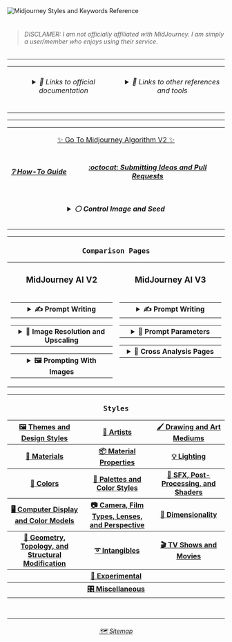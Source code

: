 <picture>
  <source media="(prefers-color-scheme: dark)" srcset="https://user-images.githubusercontent.com/6042799/178131414-93171289-16ae-46a5-ab51-8077944c392d.png">
  <source media="(prefers-color-scheme: light)" srcset="https://user-images.githubusercontent.com/6042799/179348821-0a53ef8c-5341-451e-9c15-434153cf67e3.png">
  <img alt="Midjourney Styles and Keywords Reference" src="https://user-images.githubusercontent.com/6042799/178131414-93171289-16ae-46a5-ab51-8077944c392d.png">
</picture><br><br>

<blockquote><h6>DISCLAMER: I am not officially affiliated with MidJourney. I am simply a user/member who enjoys using their service.</h6></blockquote>



<hr><!--------------->



<div align="center">

<table>
	<tr align=center valign=top>
		<td width="400">
      <h6><details><summary>🔗 Links to official documentation</summary><p>
        <p><a href="https://midjourney.gitbook.io/docs/">Midjourney Documentation</a></p>
        <p><a href="https://www.midjourney.com/app/library/dictionary/">Midjourney Dictionary</a></p>
        <p><a href="https://www.midjourney.com/app/library/styles/">Midjourney Styles</a></p>
      </p></details></h6>
    </td>
    <td width="400">
      <h6><details><summary>🔗 Links to other references and tools</summary><p>
      <p><a href="https://rexwang8.github.io/resource/ai/teapot">Understanding MidJourney Through Teapots by Bob</a></p>
      <p><a href="https://docs.google.com/spreadsheets/d/10i9Ip8tVSERAuMWbc6-H6BUFCoUGOQ91YzDvX--c4bk/edit?usp=sharing">Artist Visual Style Encyclopedia by Sincarnate</a></p>
      <p><a href="https://www.wikiart.org/en/paintings-by-style">Artwork Styles</a></p>
	  <p><a href="https://mj.aihub.gg/">Midjourney Wiki by Mxrcy</a></p>
	  <p><a href="https://promptomania.com/prompt-builder/">PromptoMania by WSzP</a></p>
	  <p><a href="https://www.thedreamingstate.com/portfolio/art/prompter/">Prompter by Shane McGeehan</a></p>
      </p></details></h6>
    </td>
  </tr>
</table>

</div>



<hr><!--------------->


<div align="center">

<table>
  <tr align=center valign=middle>
  	<td colspan="2">
		<p></p><p><a href="https://github.com/willwulfken/MidJourney-Styles-and-Keywords-Reference/blob/main/MJ_V2.md">✨ Go To Midjourney Algorithm V2 ✨</a></p>
	</td>
  </tr>
  <tr align=center valign=middle>
    <td>
    	<h5><a href="https://github.com/willwulfken/MidJourney-Styles-and-Keywords-Reference/blob/main/Pages/Tutorial_Pages/How-To_Guide.md">❔ How-To Guide</a></h5>
    </td>
	<td>
		<h5><a href="https://github.com/willwulfken/MidJourney-Styles-and-Keywords-Reference/blob/main/Pages/Rundown_Pages/Submitting_Pull_Request.md">:octocat: Submitting Ideas and Pull Requests</a></h5>
	</td>
  </tr>
	<tr align=center valign=middle>
		<td colspan="2" width="600">
<h5><details><summary>⚪ Control Image and Seed</summary><p><div align="center">


<table>
	<tr align=center valign=middle>
		<td>
			<p><code>sphere --seed 4776</code></p><p><img src="https://github.com/willwulfken/MidJourney-Styles-and-Keywords-Reference/blob/main/Images/MJ_V3/MidJourney_Styles_(sphere)/_sphere_--seed4776.png?raw=true"  width="256" /></p>
		</td>
	</tr>
	<tr align=center valign=middle>
		<td>
			<b><code>sphere, &#60;style&#62; --seed 4776</code> is used for all of the style images</b>
		</td>
	</tr>
</table>


</p></details></h5>
    </td>
  </tr>
</table>

</div>



<hr><!--------------->



<div align="center">

<h3><pre>Comparison Pages</pre></h3>

<table>
	<tr align=center valign=middle>
		<td>
			<h3><b>MidJourney AI V2</b></h3>
		</td>
		<td>
			<h3><b>MidJourney AI V3</b></h3>
		</td>
	</tr>
	<tr align=center valign=top>
		<td>
			<table>
				<tr align=center valign=middle>
					<th width=380>
						<details><summary>✍ Prompt Writing</summary><p>
							<table>
								<tr>
									<td>
										<a href="https://github.com/willwulfken/MidJourney-Styles-and-Keywords-Reference/blob/main/Pages/MJ_V2/Summary_Pages/Prompt_Format_Comparison.md">⌨ Prompt Format Comparison</a>
									</td>
								</tr>
								<tr>
									<td>
										<a href="https://github.com/willwulfken/MidJourney-Styles-and-Keywords-Reference/blob/main/Pages/MJ_V2/Summary_Pages/Writing_Text_Prompt_Comparison.md">🔠 Text In Image Comparison</a>
									</td>
								</tr>
								<tr>
									<td>
										<a href="https://github.com/willwulfken/MidJourney-Styles-and-Keywords-Reference/blob/main/Pages/MJ_V2/Summary_Pages/No_Parameter_Comparison.md">🚫 --no Parameter</a>
									</td>
								</tr>
							</table>
						</p></details>
					</th>
				</tr>
			</table>
			<table>
				<tr align=center valign=middle>
					<th width=380>
						<details><summary>📐 Image Resolution and Upscaling</summary><p>
							<table>
								<tr>
									<td>
										<a href="https://github.com/willwulfken/MidJourney-Styles-and-Keywords-Reference/blob/main/Pages/MJ_V2/Summary_Pages/Image_Upscale_Comparison.md">🚀 Image Upscale Comparison</a>
									</td>
								</tr>
								<tr>
									<td>
										<a href="https://github.com/willwulfken/MidJourney-Styles-and-Keywords-Reference/blob/main/Pages/MJ_V2/Summary_Pages/Image_Resolution_Comparison.md">📏 Image Resolution Comparison</a>
									</td>
								</tr>
							</table>
						</p></details>
					</th>
				</tr>
			</table>
			<table>
				<tr align=center valign=middle>
					<th width=380>
						<details><summary>🖼 Prompting With Images</summary><p>
							<table>
								<tr>
									<td>
										<a href="https://github.com/willwulfken/MidJourney-Styles-and-Keywords-Reference/blob/main/Pages/MJ_V2/Summary_Pages/Image_Weight_Comparison.md">🏋️‍ Image Weight Comparison</a>
									</td>
								</tr>
							</table>
						</p></details>
					</th>
				</tr>
			</table>
		</td>
		<td>
			<table>
				<tr align=center valign=middle>
					<th width=380>
						<details><summary>✍ Prompt Writing</summary><p>
							<table>
								<tr>
									<td>
										<a href="https://github.com/willwulfken/MidJourney-Styles-and-Keywords-Reference/blob/main/Pages/MJ_V3/Summary_Pages/Keyword_Weight_Comparison.md">⚖ Keyword Weight Comparison</a>
									</td>
								</tr>
							</table>
						</p></details>
					</th>
				</tr>
			</table>
			<table>
				<tr align=center valign=middle>
					<th width=380>
						<details><summary>🧩 Prompt Parameters</summary><p>
							<table>
								<tr>
									<td>
										<a href="https://github.com/willwulfken/MidJourney-Styles-and-Keywords-Reference/blob/main/Pages/MJ_V3/Summary_Pages/Stylize_Comparison.md">🎇 --stylize Comparison</a>
									</td>
								</tr>
								<tr>
									<td>
										<a href="https://github.com/willwulfken/MidJourney-Styles-and-Keywords-Reference/blob/main/Pages/MJ_V3/Summary_Pages/Quality_Comparison.md">💎 --quality Comparison</a>
									</td>
								</tr>
								<tr>
									<td>
										<a href="https://github.com/willwulfken/MidJourney-Styles-and-Keywords-Reference/blob/main/Pages/MJ_V3/Summary_Pages/Chaos_Comparison.md">🌪 --chaos Comparison</a>
									</td>
								</tr>
							</table>
						</p></details>
					</th>
				</tr>
			</table>
			<table>
				<tr align=center valign=middle>
					<th width=380>
						<details><summary>🔀 Cross Analysis Pages</summary><p>
							<table>
								<tr>
									<td>
										<a href="https://github.com/willwulfken/MidJourney-Styles-and-Keywords-Reference/blob/main/Pages/MJ_V3/Summary_Pages/Stylize_Quality_Cross_Analysis.md">🎇💎 --quality/--stylize Cross Analysis</a>
									</td>
								</tr>
							</table>
						</p></details>
					</th>
				</tr>
			</table>
		</td>
	</tr>
</table>

</div>



<hr><!--------------->



<div align="center">

  <h3><pre>Styles</pre></h3>

<table>
	<tr>
		<th><a href="https://github.com/willwulfken/MidJourney-Styles-and-Keywords-Reference/blob/main/Pages/MJ_V3/Style_Pages/Themes_and_Design_Styles.md">🖼 Themes and Design Styles</a></th>
		<th><a href="https://github.com/willwulfken/MidJourney-Styles-and-Keywords-Reference/blob/main/Pages/MJ_V3/Style_Pages/Artists.md">📔 Artists</a></th>
		<th><a href="https://github.com/willwulfken/MidJourney-Styles-and-Keywords-Reference/blob/main/Pages/MJ_V3/Style_Pages/Drawing_and_Art_Mediums.md">🖌 Drawing and Art Mediums</a></th>
	</tr>
	<tr>
		<th><a href="https://github.com/willwulfken/MidJourney-Styles-and-Keywords-Reference/blob/main/Pages/MJ_V3/Style_Pages/Materials.md">🧱 Materials</a></th>
		<th><a href="https://github.com/willwulfken/MidJourney-Styles-and-Keywords-Reference/blob/main/Pages/MJ_V3/Style_Pages/Material_Properties.md">📦 Material Properties</a></th>
		<th><a href="https://github.com/willwulfken/MidJourney-Styles-and-Keywords-Reference/blob/main/Pages/MJ_V3/Style_Pages/Lighting.md">💡 Lighting</a></th>
	</tr>
	<tr>
		<th><a href="https://github.com/willwulfken/MidJourney-Styles-and-Keywords-Reference/blob/main/Pages/MJ_V3/Style_Pages/Colors.md">🎨 Colors</a></th>
		<th><a href="https://github.com/willwulfken/MidJourney-Styles-and-Keywords-Reference/blob/main/Pages/MJ_V3/Style_Pages/Colors_Palettes_and_Color_Styles.md">🎨 Palettes and Color Styles</a></th>
		<th><a href="https://github.com/willwulfken/MidJourney-Styles-and-Keywords-Reference/blob/main/Pages/MJ_V3/Style_Pages/SFX_and_Shaders.md">🌈 SFX, Post-Processing, and Shaders</a></th>
	</tr>
	<tr>
		<th><a href="https://github.com/willwulfken/MidJourney-Styles-and-Keywords-Reference/blob/main/Pages/MJ_V3/Style_Pages/Computer_Display.md">🖥 Computer Display and Color Models</a></th>
		<th><a href="https://github.com/willwulfken/MidJourney-Styles-and-Keywords-Reference/blob/main/Pages/MJ_V3/Style_Pages/Camera.md">📷 Camera, Film Types, Lenses, and Perspective</a></th>
		<th><a href="https://github.com/willwulfken/MidJourney-Styles-and-Keywords-Reference/blob/main/Pages/MJ_V3/Style_Pages/Dimensionality.md">🌌 Dimensionality</a></th>
	</tr>
	<tr>
		<th><a href="https://github.com/willwulfken/MidJourney-Styles-and-Keywords-Reference/blob/main/Pages/MJ_V3/Style_Pages/Geometry.md">💠 Geometry, Topology, and Structural Modification</a></th>
		<th><a href="https://github.com/willwulfken/MidJourney-Styles-and-Keywords-Reference/blob/main/Pages/MJ_V3/Style_Pages/Intangibles.md">➰ Intangibles</a></th>
		<th><a href="https://github.com/willwulfken/MidJourney-Styles-and-Keywords-Reference/blob/main/Pages/MJ_V3/Style_Pages/TV_and_Movies.md">🎬 TV Shows and Movies</a></th>
	</tr>
	<tr>
		<th colspan="3"><a href="https://github.com/willwulfken/MidJourney-Styles-and-Keywords-Reference/blob/main/Pages/MJ_V3/Style_Pages/Experimental.md">🧪 Experimental</a></th>
	</tr>
	<tr>
	<th colspan="3"><a href="https://github.com/willwulfken/MidJourney-Styles-and-Keywords-Reference/blob/main/Pages/MJ_V3/Style_Pages/Miscellaneous.md">🎛 Miscellaneous</a></th>
	</tr>
</table>
</div>

<br>

<hr><!--------------->
<div align="center">
<h6><a href="https://github.com/willwulfken/MidJourney-Styles-and-Keywords-Reference/blob/main/Pages/Sitemap.md">🗺 Sitemap</a></h6>
</div>
